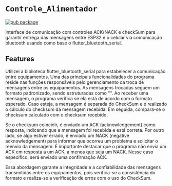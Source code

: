 
# `Controle_Alimentador`

[![pub package](https://img.shields.io/pub/v/flutter_bluetooth_serial.svg)](https://pub.dartlang.org/packages/flutter_bluetooth_serial)

Interface de comunicação com controles ACK/NACK e checkSum para garantir entrega das mensagens entre ESP32 e o celular via comunicação bluetooth usando como base o flutter_bluetooth_serial.


## Features
Utilizei a biblioteca flutter_bluetooth_serial para estabelecer a comunicação entre equipamentos. Uma das principais funcionalidades do programa reside nas funções responsáveis pelo gerenciamento da troca de mensagens entre os equipamentos. As mensagens trocadas seguem um formato padronizado, sendo estruturadas como "<mensagem-CheckSum>". Ao receber uma mensagem, o programa verifica se ela está de acordo com o formato esperado. Caso esteja, a mensagem é separada do CheckSum e é realizado o cálculo do checksum da mensagem recebida. Em seguida, compara-se o checksum calculado com o checksum recebido.

Se o checksum coincidir, é enviado um ACK (acknowledgement) como resposta, indicando que a mensagem foi recebida e está correta. Por outro lado, se algo estiver errado, é enviado um NACK (negative acknowledgement) para informar que ocorreu um problema e solicitar o reenvio da mensagem. É importante destacar que o programa não envia um ACK em resposta a um ACK, a menos que seja um NACK. Nesse caso específico, será enviado uma confirmação ACK.

Essa abordagem garante a integridade e a confiabilidade das mensagens transmitidas entre os equipamentos, pois verifica-se a consistência do formato e realiza-se a verificação de erros com o uso do CheckSum.

